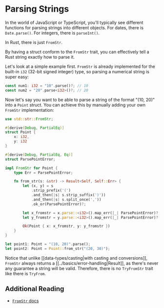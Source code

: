 # Parsing Strings

In the world of JavaScript or TypeScript, you'll typically see different functions for parsing strings into different objects. For dates, there is `Date.parse()`. For integers, there is `parseInt()`.

In Rust, there is just `FromStr`.

By having a struct conform to the `FromStr` trait, you can effectively tell a Rust string exactly how to parse it.

Let's look at a simple example first. `FromStr` is already implemented for the built-in `i32` (32-bit signed integer) type, so parsing a numerical string is super easy:

```rust
const num1: i32 = "10".parse()?; // 10
const num2 = "20".parse<i32>()?; // 20
```

Now let's say you want to be able to parse a string of the format "(10, 20)" into a `Point` struct. You can achieve this by manually adding your own `FromStr` implementation:

```rust
use std::str::FromStr;

#[derive(Debug, PartialEq)]
struct Point {
    x: i32,
    y: i32
}

#[derive(Debug, PartialEq, Eq)]
struct ParsePointError;

impl FromStr for Point {
    type Err = ParsePointError;

    fn from_str(s: &str) -> Result<Self, Self::Err> {
        let (x, y) = s
            .strip_prefix('(')
            .and_then(|s| s.strip_suffix(')'))
            .and_then(|s| s.split_once(','))
            .ok_or(ParsePointError)?;

        let x_fromstr = x.parse::<i32>().map_err(|_| ParsePointError)?;
        let y_fromstr = y.parse::<i32>().map_err(|_| ParsePointError)?;

        Ok(Point { x: x_fromstr, y: y_fromstr })
    }
}

let point1: Point = "(10, 20)".parse();
let point2: Point = Point::from_str("(20, 30)");
```

Notice that unlike [[data-types/casting|with casting and conversions]], `FromStr` always returns a [[../basics/error-handling|Result]], as there's never any guarantee a string will be valid. Therefore, there is no `TryFromStr` trait like there is `TryFrom`.

## Additional Reading

- [`FromStr` docs](https://doc.rust-lang.org/std/str/trait.FromStr.html)